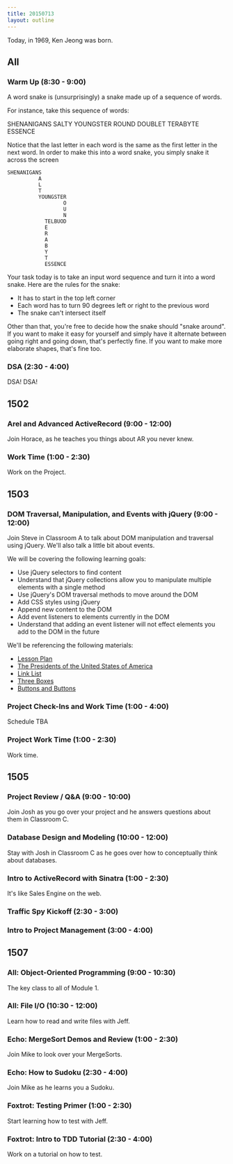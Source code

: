 ```yaml
---
title: 20150713
layout: outline
---
```


Today, in 1969, Ken Jeong was born.

## All

### Warm Up (8:30 - 9:00)

A word snake is (unsurprisingly) a snake made up of a sequence of words.

For instance, take this sequence of words:

SHENANIGANS SALTY YOUNGSTER ROUND DOUBLET TERABYTE ESSENCE

Notice that the last letter in each word is the same as the first letter in the next word. In order to make this into a word snake, you simply snake it across the screen

```
SHENANIGANS
          A
          L
          T
          YOUNGSTER
                  O
                  U
                  N
            TELBUOD
            E
            R
            A
            B
            Y
            T
            ESSENCE
```

Your task today is to take an input word sequence and turn it into a word snake. Here are the rules for the snake:

* It has to start in the top left corner
* Each word has to turn 90 degrees left or right to the previous word
* The snake can't intersect itself

Other than that, you're free to decide how the snake should "snake around". If you want to make it easy for yourself and simply have it alternate between going right and going down, that's perfectly fine. If you want to make more elaborate shapes, that's fine too.


### DSA (2:30 - 4:00)

DSA! DSA!


## 1502

### Arel and Advanced ActiveRecord (9:00 - 12:00)

Join Horace, as he teaches you things about AR you never knew.

### Work Time (1:00 - 2:30)

Work on the Project.


## 1503

### DOM Traversal, Manipulation, and Events with jQuery (9:00 - 12:00)

Join Steve in Classroom A to talk about DOM manipulation and traversal using jQuery. We'll also talk a little bit about events.

We will be covering the following learning goals:

* Use jQuery selectors to find content
* Understand that jQuery collections allow you to manipulate multiple elements with a single method
* Use jQuery's DOM traversal methods to move around the DOM
* Add CSS styles using jQuery
* Append new content to the DOM
* Add event listeners to elements currently in the DOM
* Understand that adding an event listener will not effect elements you add to the DOM in the future

We'll be referencing the following materials:

* [Lesson Plan](https://github.com/turingschool/lesson_plans/blob/master/ruby_04-apis_and_scalability/jquery_dom_traversal_and_manipulation.md)
* [The Presidents of the United States of America](http://output.jsbin.com/rejuya)
* [Link List](http://jsbin.com/basolo/)
* [Three Boxes](http://jsbin.com/hamelu/21/edit?html,css,js,output)
* [Buttons and Buttons](http://jsbin.com/ceyaxe)

### Project Check-Ins and Work Time (1:00 - 4:00)

Schedule TBA


### Project Work Time (1:00 - 2:30)

Work time.


## 1505

### Project Review / Q&A (9:00 - 10:00)

Join Josh as you go over your project and he answers questions about them in Classroom C.

### Database Design and Modeling (10:00 - 12:00)

Stay with Josh in Classroom C as he goes over how to conceptually think about databases.

### Intro to ActiveRecord with Sinatra (1:00 - 2:30)

It's like Sales Engine on the web.

### Traffic Spy Kickoff (2:30 - 3:00)


### Intro to Project Management (3:00 - 4:00)


## 1507

### All: Object-Oriented Programming (9:00 - 10:30)

The key class to all of Module 1.

### All: File I/O (10:30 - 12:00)

Learn how to read and write files with Jeff.

### Echo: MergeSort Demos and Review (1:00 - 2:30)

Join Mike to look over your MergeSorts.

### Echo: How to Sudoku (2:30 - 4:00)

Join Mike as he learns you a Sudoku.

### Foxtrot: Testing Primer (1:00 - 2:30)

Start learning how to test with Jeff.

### Foxtrot: Intro to TDD Tutorial (2:30 - 4:00)

Work on a tutorial on how to test.
